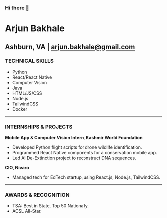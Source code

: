 ### Hi there 👋


# Arjun Bakhale

## Ashburn, VA | arjun.bakhale@gmail.com 

### TECHNICAL SKILLS
- Python
- React/React Native
- Computer Vision
- Java
- HTML/JS/CSS
- Node.js
- TailwindCSS
- Docker

---

### INTERNSHIPS & PROJECTS

**Mobile App & Computer Vision Intern, Kashmir World Foundation**  
- Developed Python flight scripts for drone wildlife identification.
- Programmed React Native components for a conservation mobile app.
- Led AI De-Extinction project to reconstruct DNA sequences.

**CIO, Nivaro**  
- Managed tech for EdTech startup, using React.js, Node.js, TailwindCSS.
  

---

### AWARDS & RECOGNITION

- TSA: Best in State, Top 50 Nationally.
- ACSL All-Star.


```

